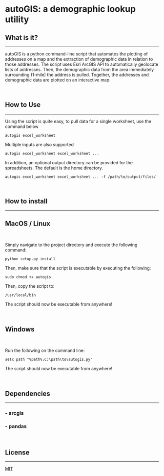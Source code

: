 
# autoGIS: a demographic lookup utility

## What is it?

---

autoGIS is a python command-line script that automates the plotting of addresses on a map and the extraction of demographic data in relation to those addresses. The script uses Esri ArcGIS API
to automatically geolocate lists of addresses. Then, the demographic data from the area immediately surrounding (1-mile) the address is pulled. Together, the addresses and demographic data are plotted on an interactive map

<br>

## How to Use

---

Using the script is quite easy, to pull data for a single worksheet, use the command below

`autogis excel_worksheet`

Multiple inputs are also supported

`autogis excel_worksheet excel_worksheet ...`

In addition, an optional output directory can be provided for the spreadsheets. The default is the home directory.

`autogis excel_worksheet excel_worksheet ... -f /path/to/output/files/`

<br>

## How to install

---

## MacOS / Linux

<br>

Simply navigate to the project directory and execute the following command:

`python setup.py install`

Then, make sure that the script is executable by executing the following:

`sudo chmod +x autogis`

Then, copy the script to:

`/usr/local/bin`

The script should now be executable from anywhere!

<br>

## Windows

<br>

Run the following on the command line:

`setx path "%path%;C:\path\to\autogis.py"`

The script should now be executable from anywhere!

<br>

## Dependencies

---

### - arcgis
### - pandas

<br>

## License

---

[MIT](https://github.com/leowotzak/autogis/blob/d25643c9a487513fe9f92898423e882c59109250/LICENSE)